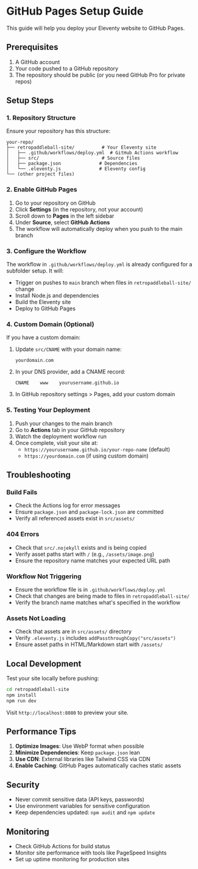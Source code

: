 # GitHub Pages Setup Guide

This guide will help you deploy your Eleventy website to GitHub Pages.

## Prerequisites

1. A GitHub account
2. Your code pushed to a GitHub repository
3. The repository should be public (or you need GitHub Pro for private repos)

## Setup Steps

### 1. Repository Structure
Ensure your repository has this structure:
```
your-repo/
├── retropaddleball-site/          # Your Eleventy site
│   ├── .github/workflows/deploy.yml  # GitHub Actions workflow
│   ├── src/                       # Source files
│   ├── package.json              # Dependencies
│   └── .eleventy.js              # Eleventy config
└── (other project files)
```

### 2. Enable GitHub Pages

1. Go to your repository on GitHub
2. Click **Settings** (in the repository, not your account)
3. Scroll down to **Pages** in the left sidebar
4. Under **Source**, select **GitHub Actions**
5. The workflow will automatically deploy when you push to the main branch

### 3. Configure the Workflow

The workflow in `.github/workflows/deploy.yml` is already configured for a subfolder setup. It will:
- Trigger on pushes to `main` branch when files in `retropaddleball-site/` change
- Install Node.js and dependencies
- Build the Eleventy site
- Deploy to GitHub Pages

### 4. Custom Domain (Optional)

If you have a custom domain:

1. Update `src/CNAME` with your domain name:
   ```
   yourdomain.com
   ```

2. In your DNS provider, add a CNAME record:
   ```
   CNAME    www    yourusername.github.io
   ```

3. In GitHub repository settings > Pages, add your custom domain

### 5. Testing Your Deployment

1. Push your changes to the main branch
2. Go to **Actions** tab in your GitHub repository
3. Watch the deployment workflow run
4. Once complete, visit your site at:
   - `https://yourusername.github.io/your-repo-name` (default)
   - `https://yourdomain.com` (if using custom domain)

## Troubleshooting

### Build Fails
- Check the Actions log for error messages
- Ensure `package.json` and `package-lock.json` are committed
- Verify all referenced assets exist in `src/assets/`

### 404 Errors
- Check that `src/.nojekyll` exists and is being copied
- Verify asset paths start with `/` (e.g., `/assets/image.png`)
- Ensure the repository name matches your expected URL path

### Workflow Not Triggering
- Ensure the workflow file is in `.github/workflows/deploy.yml`
- Check that changes are being made to files in `retropaddleball-site/`
- Verify the branch name matches what's specified in the workflow

### Assets Not Loading
- Check that assets are in `src/assets/` directory
- Verify `.eleventy.js` includes `addPassthroughCopy("src/assets")`
- Ensure asset paths in HTML/Markdown start with `/assets/`

## Local Development

Test your site locally before pushing:

```bash
cd retropaddleball-site
npm install
npm run dev
```

Visit `http://localhost:8080` to preview your site.

## Performance Tips

1. **Optimize Images**: Use WebP format when possible
2. **Minimize Dependencies**: Keep `package.json` lean
3. **Use CDN**: External libraries like Tailwind CSS via CDN
4. **Enable Caching**: GitHub Pages automatically caches static assets

## Security

- Never commit sensitive data (API keys, passwords)
- Use environment variables for sensitive configuration
- Keep dependencies updated: `npm audit` and `npm update`

## Monitoring

- Check GitHub Actions for build status
- Monitor site performance with tools like PageSpeed Insights
- Set up uptime monitoring for production sites
